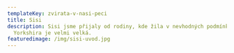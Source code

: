 ```yaml
---
templateKey: zvirata-v-nasi-peci
title: Sisi
description: Sisi jsme přijaly od rodiny, kde žila v nevhodných podmínkách. Na
  Yorkshira je velmi velká.
featuredimage: /img/sisi-uvod.jpg
---
```

